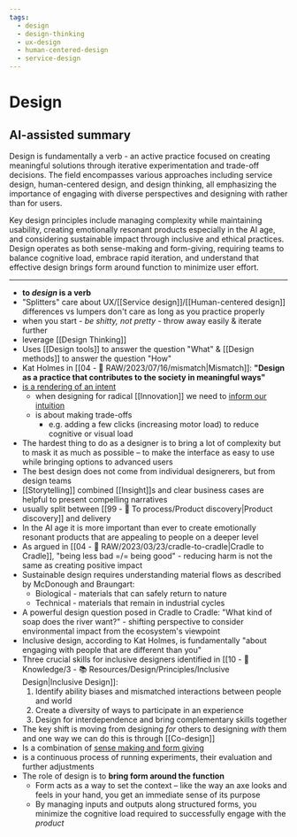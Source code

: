 ```yaml
---
tags:
  - design
  - design-thinking
  - ux-design
  - human-centered-design
  - service-design
---
```


# Design

## AI-assisted summary

Design is fundamentally a verb - an active practice focused on creating meaningful solutions through iterative experimentation and trade-off decisions. The field encompasses various approaches including service design, human-centered design, and design thinking, all emphasizing the importance of engaging with diverse perspectives and designing with rather than for users.

Key design principles include managing complexity while maintaining usability, creating emotionally resonant products especially in the AI age, and considering sustainable impact through inclusive and ethical practices. Design operates as both sense-making and form-giving, requiring teams to balance cognitive load, embrace rapid iteration, and understand that effective design brings form around function to minimize user effort.

---

- __to _design_ is a verb__
- "Splitters" care about UX/[[Service design]]/[[Human-centered design]] differences vs lumpers don't care as long as you practice properly
- when you start - _be shitty, not pretty_ - throw away easily & iterate further
- leverage [[Design Thinking]]
- Uses [[Design tools]] to answer the question "What" & [[Design methods]] to answer the question "How"
- Kat Holmes in [[04 - 💽 RAW/2023/07/16/mismatch|Mismatch]]: __"Design as a practice that contributes to the society in meaningful ways"__
- [is a rendering of an intent](https://articles.centercentre.com/design_rendering_intent/)
	- when designing for radical [[Innovation]] we need to [inform our intuition](obsidian://open?vault=notes&file=design%2Fresources%2FInforming_Our_Intuition.pdf)
	- is about making trade-offs
		- e.g. adding a few clicks (increasing motor load) to reduce cognitive or visual load
- The hardest thing to do as a designer is to bring a lot of complexity but to mask it as much as possible – to make the interface as easy to use while bringing options to advanced users
- The best design does not come from individual designerers, but from design teams
- [[Storytelling]] combined [[Insight]]s and clear business cases are helpful to present compelling narratives
- usually split between [[99 - 📄 To process/Product discovery|Product discovery]] and delivery
- In the AI age it is more important than ever to create emotionally resonant products that are appealing to people on a deeper level
- As argued in [[04 - 💽 RAW/2023/03/23/cradle-to-cradle|Cradle to Cradle]], "being less bad =/= being good" - reducing harm is not the same as creating positive impact
- Sustainable design requires understanding material flows as described by McDonough and Braungart:
  - Biological - materials that can safely return to nature
  - Technical - materials that remain in industrial cycles
- A powerful design question posed in Cradle to Cradle: "What kind of soap does the river want?" - shifting perspective to consider environmental impact from the ecosystem's viewpoint
- Inclusive design, according to Kat Holmes, is fundamentally "about engaging with people that are different than you"
- Three crucial skills for inclusive designers identified in [[10 - 🧠 Knowledge/3 - 📚 Resources/Design/Principles/Inclusive Design|Inclusive Design]]:
  1. Identify ability biases and mismatched interactions between people and world
  2. Create a diversity of ways to participate in an experience
  3. Design for interdependence and bring complementary skills together
- The key shift is moving from designing _for_ others to designing _with_ them and one way we can do this is through [[Co-design]]
- Is a combination of [sense making and form giving](https://uxdesign.cc/what-is-design-33392df7531d)
- is a continuous process of running experiments, their evaluation and further adjustments
- The role of design is to **bring form around the function**
	- Form acts as a way to set the context – like the way an axe looks and feels in your hand, you get an immediate sense of its purpose
	- By managing inputs and outputs along structured forms, you minimize the cognitive load required to successfully engage with the *product*